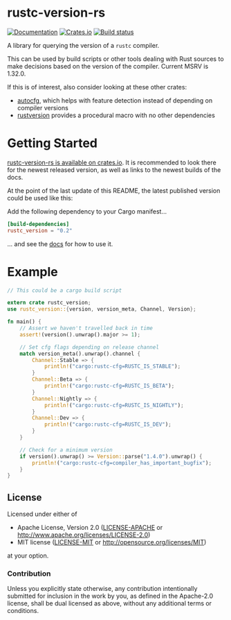 rustc-version-rs
================

[![Documentation](https://docs.rs/rustc_version/badge.svg)](https://docs.rs/rustc_version/)
[![Crates.io](https://img.shields.io/crates/v/rustc_version.svg)](https://crates.io/crates/rustc_version)
[![Build status](https://github.com/Kimundi/rustc-version-rs/workflows/CI/badge.svg)](https://github.com/Kimundi/rustc-version-rs/actions?query=workflow%3ACI)

A library for querying the version of a `rustc` compiler.

This can be used by build scripts or other tools dealing with Rust sources
to make decisions based on the version of the compiler. Current MSRV is 1.32.0.

If this is of interest, also consider looking at these other crates:

* [autocfg](https://crates.io/crates/autocfg/), which helps with feature detection instead of depending on compiler versions
* [rustversion](https://github.com/dtolnay/rustversion) provides a procedural macro with no other dependencies

# Getting Started

[rustc-version-rs is available on crates.io](https://crates.io/crates/rustc_version).
It is recommended to look there for the newest released version, as well as links to the newest builds of the docs.

At the point of the last update of this README, the latest published version could be used like this:

Add the following dependency to your Cargo manifest...

```toml
[build-dependencies]
rustc_version = "0.2"
```

... and see the [docs](https://docs.rs/rustc_version) for how to use it.

# Example

```rust
// This could be a cargo build script

extern crate rustc_version;
use rustc_version::{version, version_meta, Channel, Version};

fn main() {
    // Assert we haven't travelled back in time
    assert!(version().unwrap().major >= 1);

    // Set cfg flags depending on release channel
    match version_meta().unwrap().channel {
        Channel::Stable => {
            println!("cargo:rustc-cfg=RUSTC_IS_STABLE");
        }
        Channel::Beta => {
            println!("cargo:rustc-cfg=RUSTC_IS_BETA");
        }
        Channel::Nightly => {
            println!("cargo:rustc-cfg=RUSTC_IS_NIGHTLY");
        }
        Channel::Dev => {
            println!("cargo:rustc-cfg=RUSTC_IS_DEV");
        }
    }

    // Check for a minimum version
    if version().unwrap() >= Version::parse("1.4.0").unwrap() {
        println!("cargo:rustc-cfg=compiler_has_important_bugfix");
    }
}
```

## License

Licensed under either of

 * Apache License, Version 2.0 ([LICENSE-APACHE](LICENSE-APACHE) or http://www.apache.org/licenses/LICENSE-2.0)
 * MIT license ([LICENSE-MIT](LICENSE-MIT) or http://opensource.org/licenses/MIT)

at your option.

### Contribution

Unless you explicitly state otherwise, any contribution intentionally submitted
for inclusion in the work by you, as defined in the Apache-2.0 license, shall be dual licensed as above, without any
additional terms or conditions.
